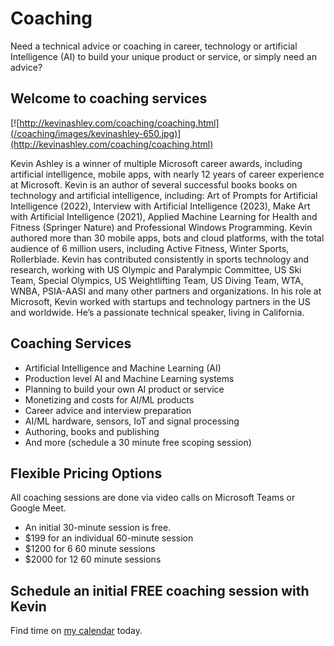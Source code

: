 # Coaching

Need a technical advice or coaching in career, technology or artificial Intelligence (AI) to build your unique product or service, or simply need an advice? 

## Welcome to coaching services

[![http://kevinashley.com/coaching/coaching.html](/coaching/images/kevinashley-650.jpg)](http://kevinashley.com/coaching/coaching.html)

Kevin Ashley is a winner of multiple Microsoft career awards, including artificial intelligence, mobile apps, with nearly 12 years of career experience at Microsoft. Kevin is an author of several successful books books on technology and artificial intelligence, including: Art of Prompts for Artificial Intelligence (2022), Interview with Artificial Intelligence (2023), Make Art with Artificial Intelligence (2021), Applied Machine Learning for Health and Fitness (Springer Nature) and Professional Windows Programming. Kevin authored more than 30 mobile apps, bots and cloud platforms, with the total audience of 6 million users, including Active Fitness, Winter Sports, Rollerblade. Kevin has contributed consistently in sports technology and research, working with US Olympic and Paralympic Committee, US Ski Team, Special Olympics, US Weightlifting Team, US Diving Team, WTA, WNBA, PSIA-AASI and many other partners and organizations. In his role at Microsoft, Kevin worked with startups and technology partners in the US and worldwide. He’s a passionate technical speaker, living in California.

## Coaching Services

- Artificial Intelligence and Machine Learning (AI)
- Production level AI and Machine Learning systems
- Planning to build your own AI product or service
- Monetizing and costs for AI/ML products
- Career advice and interview preparation
- AI/ML hardware, sensors, IoT and signal processing
- Authoring, books and publishing
- And more (schedule a 30 minute free scoping session)

## Flexible Pricing Options

All coaching sessions are done via video calls on Microsoft Teams or Google Meet.

- An initial 30-minute session is free.
- $199 for an individual 60-minute session 
- $1200 for 6 60 minute sessions
- $2000 for 12 60 minute sessions

## Schedule an initial FREE coaching session with Kevin

Find time on [my calendar](https://calendly.com/askainow/kevin-ashley-30-min) today.
